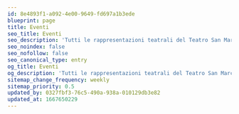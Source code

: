 ```yaml
---
id: 8e4893f1-a092-4e00-9649-fd697a1b3ede
blueprint: page
title: Eventi
seo_title: Eventi
seo_description: 'Tutti le rappresentazioni teatrali del Teatro San Marco'
seo_noindex: false
seo_nofollow: false
seo_canonical_type: entry
og_title: Eventi
og_description: 'Tutti le rappresentazioni teatrali del Teatro San Marco'
sitemap_change_frequency: weekly
sitemap_priority: 0.5
updated_by: 0327fbf3-76c5-490a-938a-010129db3e82
updated_at: 1667650229
---
```

